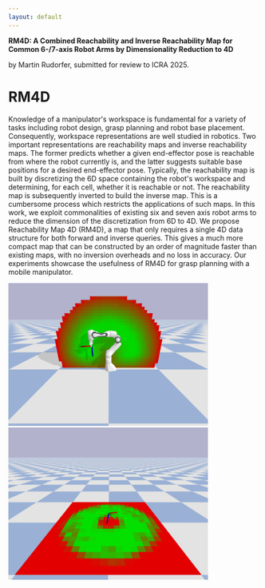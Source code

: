 ```yaml
---
layout: default
---
```



**RM4D: A Combined Reachability and Inverse Reachability Map for Common 6-/7-axis Robot Arms by Dimensionality Reduction to 4D**

by Martin Rudorfer, submitted for review to ICRA 2025.

# RM4D

Knowledge of a manipulator's workspace is fundamental for a variety of tasks including robot design, grasp planning and robot base placement. Consequently, workspace representations are well studied in robotics. Two important representations are reachability maps and inverse reachability maps. The former predicts whether a given end-effector pose is reachable from where the robot currently is, and the latter suggests suitable base positions for a desired end-effector pose. Typically, the reachability map is built by discretizing the 6D space containing the robot's workspace and determining, for each cell, whether it is reachable or not. The reachability map is subsequently inverted to build the inverse map. This is a cumbersome process which restricts the applications of such maps. In this work, we exploit commonalities of existing six and seven axis robot arms to reduce the dimension of the discretization from 6D to 4D. We propose Reachability Map 4D (RM4D), a map that only requires a single 4D data structure for both forward and inverse queries. This gives a much more compact map that can be constructed by an order of magnitude faster than existing maps, with no inversion overheads and no loss in accuracy. Our experiments showcase the usefulness of RM4D for grasp planning with a mobile manipulator.

<img src="media/forward_map.png" width="400" alt="RM4D as forward map"/>
<img src="media/inverse_map.png" width="400" alt="RM4D as inverse map"/>

